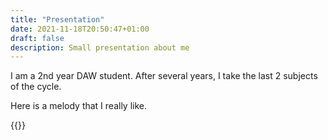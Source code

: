 ```yaml
---
title: "Presentation"
date: 2021-11-18T20:50:47+01:00
draft: false
description: Small presentation about me
---
```


I am a 2nd year DAW student. After several years, I take the last 2 subjects of the cycle.

Here is a melody that I really like.


{{<youtube GTkTgFQWQVE>}}